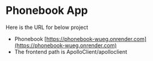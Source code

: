 # Phonebook App
Here is the URL for below project
- Phonebook [https://phonebook-wueg.onrender.com](https://phonebook-wueg.onrender.com)
- The frontend path is ApolloClient/apolloclient
